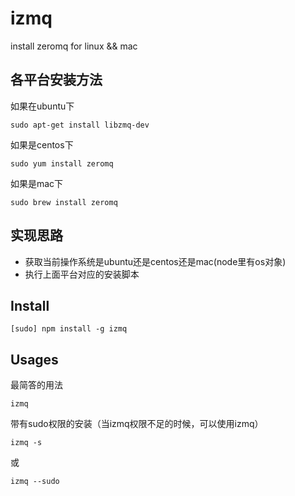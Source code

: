 # izmq

install zeromq for linux &amp;&amp; mac


## 各平台安装方法

如果在ubuntu下

    sudo apt-get install libzmq-dev

如果是centos下

    sudo yum install zeromq
    
如果是mac下

    sudo brew install zeromq

## 实现思路

- 获取当前操作系统是ubuntu还是centos还是mac(node里有os对象)
- 执行上面平台对应的安装脚本

## Install 

    [sudo] npm install -g izmq


## Usages

最简答的用法

    izmq
    

带有sudo权限的安装（当izmq权限不足的时候，可以使用izmq）

    izmq -s 
    
或

    izmq --sudo 